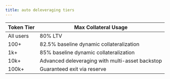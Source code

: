 ```yaml
---
title: auto deleveraging tiers
---
```


| Token Tier | Max Collateral Usage                            |
| ---------- | ----------------------------------------------- |
| All users  | 80% LTV                                         |
| 100+       | 82.5% baseline dynamic collateralization        |
| 1k+        | 85% baseline dynamic collateralization          |
| 10k+       | Advanced deleveraging with multi-asset backstop |
| 100k+      | Guaranteed exit via reserve                     |
